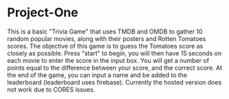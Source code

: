 # Project-One

This is a basic "Trivia Game" that uses TMDB and OMDB to gather 10 random popular movies, along with their posters and Rotten Tomatoes scores. The objective of this game is to guess the Tomatoes score as closely as possible. Press "start" to begin, you will then have 15 seconds on each movie to enter the score in the input box. You will get a number of points equal to the difference between your score, and the correct score. At the end of the game, you can input a name and be added to the leaderboard (leaderboard uses firebase). Currently the hosted version does not work due to CORES issues.
